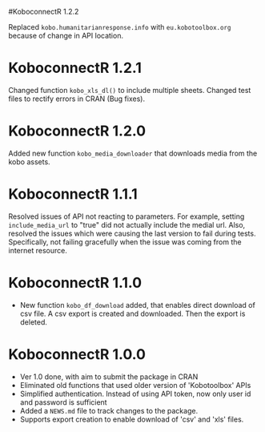 
#KoboconnectR 1.2.2

Replaced `kobo.humanitarianresponse.info` with `eu.kobotoolbox.org` because of change in API location.



# KoboconnectR 1.2.1

Changed function `kobo_xls_dl()` to include multiple sheets.
Changed test files to rectify errors in CRAN (Bug fixes).

# KoboconnectR 1.2.0

Added new function `kobo_media_downloader` that downloads media from the kobo assets.

# KoboconnectR 1.1.1

Resolved issues of API not reacting to parameters. For example, setting `include_media_url` to "true" did not actually include the medial url. 
Also, resolved the issues which were causing the last version to fail during tests. Specifically, not failing gracefully when the issue was coming from the internet resource.

# KoboconnectR 1.1.0

* New function `kobo_df_download` added, that enables direct download of csv file. A csv export is created and downloaded. Then the export is deleted.

# KoboconnectR 1.0.0

* Ver 1.0 done, with aim to submit the package in CRAN
* Eliminated old functions that used older version of 'Kobotoolbox' APIs
* Simplified authentication. Instead of using API token, now only user id and password is sufficient
* Added a `NEWS.md` file to track changes to the package.
* Supports export creation to enable download of 'csv' and 'xls' files.

